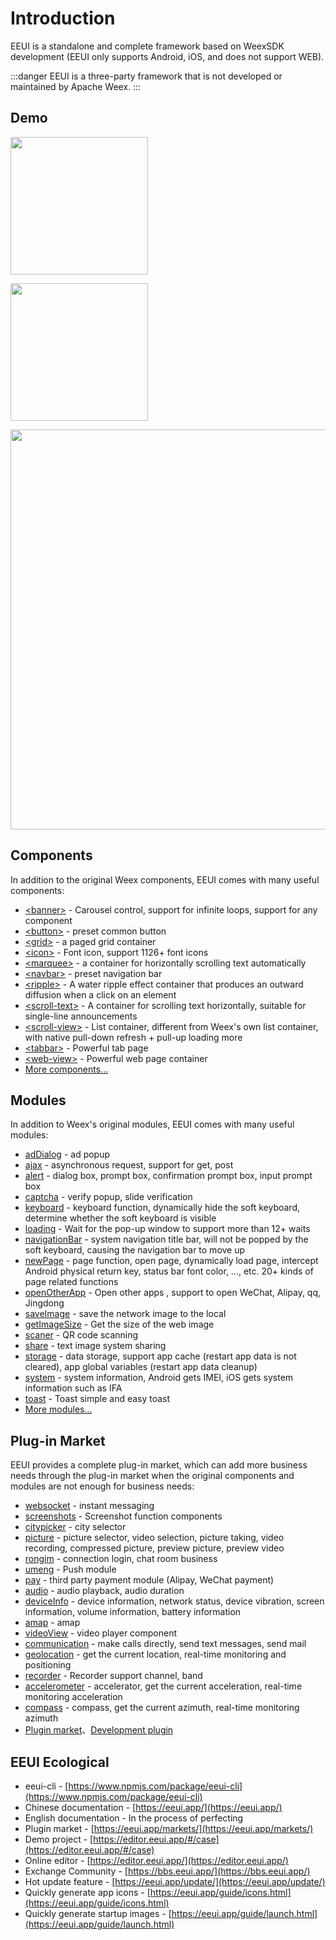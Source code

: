 # Introduction

EEUI is a standalone and complete framework based on WeexSDK development (EEUI only supports Android, iOS, and does not support WEB).

:::danger
EEUI is a three-party framework that is not developed or maintained by Apache Weex.
:::

## Demo

<a href="https://eeui.app/app/android.apk" target="_blank"><img src="https://eeui.app/app/android-en.png" width="220px"></a>

<a href="javascript:alert('Not yet published!');"><img src="https://eeui.app/app/ios-en.png" width="220px"></a>

<img src="https://eeui.app/app/demo-en.png" width="640px">

## Components

In addition to the original Weex components, EEUI comes with many useful components:

- [&lt;banner&gt;](https://eeui.app/component/banner.html) - Carousel control, support for infinite loops, support for any component
- [&lt;button&gt;](https://eeui.app/component/button.html) - preset common button
- [&lt;grid&gt;](https://eeui.app/component/grid.html) - a paged grid container
- [&lt;icon&gt;](https://eeui.app/component/icon.html) - Font icon, support 1126+ font icons
- [&lt;marquee&gt;](https://eeui.app/component/marquee.html) - a container for horizontally scrolling text automatically
- [&lt;navbar&gt;](https://eeui.app/component/navbar.html) - preset navigation bar
- [&lt;ripple&gt;](https://eeui.app/component/ripple.html) - A water ripple effect container that produces an outward diffusion when a click on an element
- [&lt;scroll-text&gt;](https://eeui.app/component/scroll-text.html) - A container for scrolling text horizontally, suitable for single-line announcements
- [&lt;scroll-view&gt;](https://eeui.app/component/scroll-view.html) - List container, different from Weex's own list container, with native pull-down refresh + pull-up loading more
- [&lt;tabbar&gt;](https://eeui.app/component/tabbar.html) - Powerful tab page
- [&lt;web-view&gt;](https://eeui.app/component/web-view.html) - Powerful web page container
- [More components...](https://eeui.app/component)

## Modules

In addition to Weex's original modules, EEUI comes with many useful modules:

- [adDialog](https://eeui.app/module/adDialog.html) - ad popup
- [ajax](https://eeui.app/module/ajax.html) - asynchronous request, support for get, post
- [alert](https://eeui.app/module/alert.html) - dialog box, prompt box, confirmation prompt box, input prompt box
- [captcha](https://eeui.app/module/captcha.html) - verify popup, slide verification
- [keyboard](https://eeui.app/module/keyboard.html) - keyboard function, dynamically hide the soft keyboard, determine whether the soft keyboard is visible
- [loading](https://eeui.app/module/loading.html) - Wait for the pop-up window to support more than 12+ waits
- [navigationBar](https://eeui.app/module/navigationBar.html) - system navigation title bar, will not be popped by the soft keyboard, causing the navigation bar to move up
- [newPage](https://eeui.app/module/newPage.html) - page function, open page, dynamically load page, intercept Android physical return key, status bar font color, ..., etc. 20+ kinds of page related functions
- [openOtherApp](https://eeui.app/module/openOtherApp.html) - Open other apps , support to open WeChat, Alipay, qq, Jingdong
- [saveImage](https://eeui.app/module/saveImage.html) - save the network image to the local
- [getImageSize](https://eeui.app/module/getImageSize.html) - Get the size of the web image
- [scaner](https://eeui.app/module/scaner.html) - QR code scanning
- [share](https://eeui.app/module/share.html) - text image system sharing
- [storage](https://eeui.app/module/storage.html) - data storage, support app cache (restart app data is not cleared), app global variables (restart app data cleanup)
- [system](https://eeui.app/module/system.html) - system information, Android gets IMEI, iOS gets system information such as IFA
- [toast](https://eeui.app/module/toast.html) - Toast simple and easy toast
- [More modules...](https://eeui.app/module/)

## Plug-in Market

EEUI provides a complete plug-in market, which can add more business needs through the plug-in market when the original components and modules are not enough for business needs:

- [websocket](https://eeui.app/markets/detail.html#websocket) - instant messaging
- [screenshots](https://eeui.app/markets/detail.html#screenshots) - Screenshot function components
- [citypicker](https://eeui.app/markets/detail.html#citypicker) - city selector
- [picture](https://eeui.app/markets/detail.html#picture) - picture selector, video selection, picture taking, video recording, compressed picture, preview picture, preview video
- [rongim](https://eeui.app/markets/detail.html#rongim) - connection login, chat room business
- [umeng](https://eeui.app/markets/detail.html#umeng) - Push module
- [pay](https://eeui.app/markets/detail.html#pay) - third party payment module (Alipay, WeChat payment)
- [audio](https://eeui.app/markets/detail.html#audio) - audio playback, audio duration
- [deviceInfo](https://eeui.app/markets/detail.html#deviceInfo) - device information, network status, device vibration, screen information, volume information, battery information
- [amap](https://eeui.app/markets/detail.html#amap) - amap
- [videoView](https://eeui.app/markets/detail.html#videoView) - video player component
- [communication](https://eeui.app/markets/detail.html#communication) - make calls directly, send text messages, send mail
- [geolocation](https://eeui.app/markets/detail.html#geolocation) - get the current location, real-time monitoring and positioning
- [recorder](https://eeui.app/markets/detail.html#recorder) - Recorder support channel, band
- [accelerometer](https://eeui.app/markets/detail.html#accelerometer) - accelerator, get the current acceleration, real-time monitoring acceleration
- [compass](https://eeui.app/markets/detail.html#compass) - compass, get the current azimuth, real-time monitoring azimuth
- [Plugin market](https://eeui.app/markets/)、[Development plugin](https://eeui.app/plugin/dev/create.html)


## EEUI Ecological

- eeui-cli - [https://www.npmjs.com/package/eeui-cli](https://www.npmjs.com/package/eeui-cli)
- Chinese documentation - [https://eeui.app/](https://eeui.app/)
- English documentation - In the process of perfecting
- Plugin market - [https://eeui.app/markets/](https://eeui.app/markets/)
- Demo project - [https://editor.eeui.app/#/case](https://editor.eeui.app/#/case)
- Online editor - [https://editor.eeui.app/](https://editor.eeui.app/)
- Exchange Community - [https://bbs.eeui.app/](https://bbs.eeui.app/)
- Hot update feature - [https://eeui.app/update/](https://eeui.app/update/)
- Quickly generate app icons - [https://eeui.app/guide/icons.html](https://eeui.app/guide/icons.html)
- Quickly generate startup images - [https://eeui.app/guide/launch.html](https://eeui.app/guide/launch.html)
